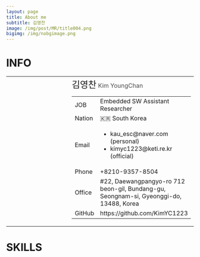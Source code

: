 ```yaml
---
layout: page
title: About me
subtitle: 김영찬
image: /img/post/MR/title004.png
bigimg: /img/nobgimage.png
---
```


# INFO

<table width="100%" style="
  border : none;
">
  <tr width="100%">
    <td width="40%" height ="400px" style = "
    background-image:url(/img/MyPicture.jpeg);
    background-size: cover;
    background-position: 50% 50%;
    background-repeat: no-repeat;">
    </td>
    <td width="60%" height="400px">
      <font size="5">김영찬</font> <font color="#4d4d4d">Kim YoungChan</font><br>
      <table>
        <tr><td>JOB</td><td>Embedded SW Assistant Researcher</td></tr>
        <tr><td>Nation</td><td>🇰🇷 South Korea</td></tr>
        <tr><td>Email</td>
            <td>
              <ul>
                <li>kau_esc@naver.com (personal) </li>
                <li>kimyc1223@keti.re.kr (official) </li>
              </ul>
            </td>
        </tr>
        <tr><td>Phone</td><td>+8210-9357-8504</td></tr>
        <tr><td>Office</td><td>#22, Daewangpangyo-ro 712 beon-gil, Bundang-gu, Seongnam-si, Gyeonggi-do, 13488, Korea</td></tr>
        <tr><td>GitHub</td><td>https://github.com/KimYC1223</td></tr>
      </table>
    </td>
  </tr>
<table>


# SKILLS
